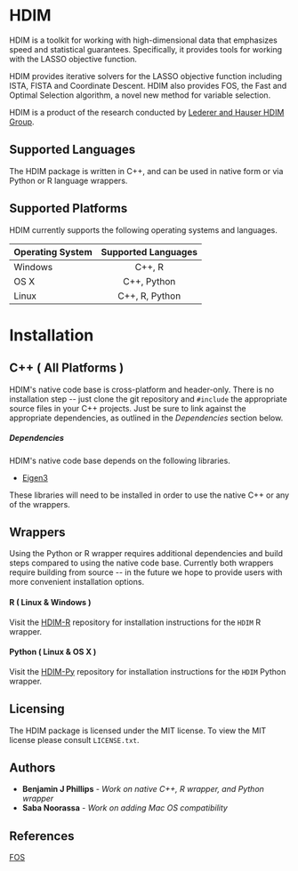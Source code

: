 # HDIM

HDIM is a toolkit for working with high-dimensional data that emphasizes
speed and statistical guarantees. Specifically, it provides tools for working
with the LASSO objective function.

HDIM provides iterative solvers for the LASSO objective function
 including ISTA, FISTA and Coordinate Descent. HDIM also provides FOS,
  the Fast and Optimal Selection algorithm, a novel new method
for variable selection.

HDIM is a product of the research conducted by
[Lederer and Hauser HDIM Group]( https://lederer.stat.washington.edu/ ).

## Supported Languages

The HDIM package is written in C++, and can be used in native form or via
 Python or R language wrappers.

## Supported Platforms

HDIM currently supports the following operating systems and languages.

| Operating System | Supported Languages |
| ---------------- |:-------------------:|
| Windows          | C++, R              |
| OS X             | C++, Python         |
| Linux            | C++, R, Python      |

# Installation

## C++ ( All Platforms )

HDIM's native code base is cross-platform and header-only.
 There is no installation step -- just clone the git repository and `#include`
 the appropriate source files in your C++ projects. Just be sure to link against the
appropriate dependencies, as outlined in the *Dependencies* section below.

##### Dependencies

HDIM's native code base depends on the following libraries.

* [Eigen3](http://eigen.tuxfamily.org/index.php?title=Main_Page)

These libraries will need to be installed in order to use the native C++
 or any of the wrappers.

## Wrappers

Using the Python or R wrapper requires additional dependencies and build steps
compared to using the native code base. Currently both wrappers require building from source --
 in the future we hope to provide users with more convenient installation options.

#### R ( Linux & Windows )

Visit the [HDIM-R](https://github.com/LedererLab/HDIM-R) repository for
installation instructions for the `HDIM` R wrapper.

#### Python ( Linux & OS X )

Visit the [HDIM-Py](https://github.com/LedererLab/HDIM-Py) repository for
installation instructions for the `HDIM` Python wrapper.

## Licensing

The HDIM package is licensed under the MIT license. To
view the MIT license please consult `LICENSE.txt`.

## Authors

* **Benjamin J Phillips** - *Work on native C++, R wrapper, and Python wrapper*
* **Saba Noorassa** - *Work on adding Mac OS compatibility*

## References

[FOS](https://arxiv.org/abs/1609.07195)
